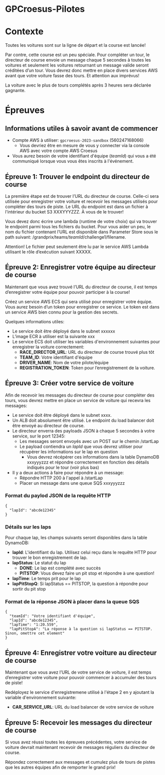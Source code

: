 # GPCroesus-Pilotes

# Contexte
Toutes les voitures sont sur la ligne de départ et la course est lancée! 

Par contre, cette course est un peu spéciale. Pour compléter un tour, le directeur de course envoie un message chaque 5 secondes à toutes les voitures et seulement les voitures retournant un message valide seront créditées d’un tour. Vous devrez donc mettre en place divers services AWS avant que votre voiture fasse des tours. Et attention aux imprévus!

La voiture avec le plus de tours complétés après 3 heures sera déclarée gagnante.

# Épreuves

## Informations utiles à savoir avant de commencer
- Compte AWS à utiliser: `gpcroesus-2023-sandbox` (560247168066)
  - Vous devriez être en mesure de vous y connecter via la console AWS avec votre compte AWS Croesus
- Vous aurez besoin de votre identifiant d'équipe (*teamId*) qui vous a été communiqué lorsque vous vous êtes inscrits à l'événement.

## Épreuve 1: Trouver le endpoint du directeur de course
La première étape est de trouver l’URL du directeur de course. Celle-ci sera utilisée pour enregistrer votre voiture et recevoir les messages utilisés pour compléter des tours de piste.
Le URL du endpoint est dans un fichier à l'intérieur du bucket S3 XXXYYYZZZ. À vous de le trouver!

Vous devez donc écrire une lambda (runtime de votre choix) qui va trouver le endpoint parmi tous les fichiers du bucket. Pour vous aider un peu, le nom du fichier contenant l’URL est disponible dans Parameter Store sous le path suivant: /grandprix/teams/*teamId*/challenge1/filename.

Attention! Le fichier peut seulement être lu par le service AWS Lambda utilisant le rôle d’exécution suivant XXXXX.

## Épreuve 2: Enregistrer votre équipe au directeur de course
Maintenant que vous avez trouvé l’URL du directeur de course, il est temps d’enregistrer votre équipe pour pouvoir participer à la course!

Créez un service AWS ECS qui sera utilisé pour enregistrer votre équipe. Vous aurez besoin d’un token pour enregistrer ce service. Le token est dans un service AWS bien connu pour la gestion des secrets. 

Quelques informations utiles:
- Le service doit être déployé dans le subnet xxxxxx
- L’image ECR à utiliser est la suivante xxx
- Le service ECS doit utiliser les variables d'environnement suivantes pour enregistrer la voiture correctement:
  - **RACE_DIRECTOR_URL**: URL du directeur de course trouvé plus tôt
  - **TEAM_ID**: Votre identifiant d'équipe
  - **DRIVER_NAME**: Nom de votre pilote/équipe
  - **REGISTRATION_TOKEN**: Token pour l’enregistrement de la voiture.

## Épreuve 3: Créer votre service de voiture
Afin de recevoir les messages du directeur de course pour compléter des tours, vous devrez mettre en place un service de voiture qui recevra les messages:
- Le service doit être déployé dans le subnet xxxx.
- Un ALB doit absolument être utilisé. Le endpoint du load balancer doit être envoyé au directeur de course.
- Le directeur enverra des payloads JSON à chaque 5 secondes à votre service, sur le port 12345:
  - Les messages seront envoyés avec un POST sur le chemin /startLap
  - Le payload contiendra un *lapId* que vous devrez utiliser pour récupérer les informations sur le lap en question
    - Vous devrez récépérer ces informations dans la table DynamoDB xxxyyyzzz et répondre correctement en fonction des détails indiqués pour le tour (voir plus bas)
- Il y a deux actions à faire pour répondre à un message:
  - Répondre HTTP 200 à l'appel à /startLap
  - Placer un message dans une queue SQS xxxyyyzzz

### Format du paylod JSON de la requête HTTP
    {
      "lapId": "abcde12345"
    }

### Détails sur les laps
Pour chaque lap, les champs suivants seront disponibles dans la table DynamoDB:
  - **lapId**: L'identifiant du lap. Utilisez celui reçu dans le requête HTTP pour trouver le bon enregistrement de lap.
  - **lapStatus**: Le statut du lap
    - **DONE**: Le lap est complété avec succès
    - **PITSTOP**: Vous devez faire un pit stop et répondre à une question!
  - **lapTime**: Le temps prit pour le lap
  - **lapPitStopQ**: Si lapStatus == PITSTOP, la question à répondre pour sortir du pit stop

### Format de la réponse JSON à placer dans la queue SQS
    {
      "teamId": "Votre identifiant d'équipe",
      "lapId": "abcde12345",
      "lapTime": "1:20.559",
      "lapPitStopA": "La réponse à la question si lapStatus == PITSTOP. Sinon, omettre cet element"
    }

## Épreuve 4: Enregistrer votre voiture au directeur de course
Maintenant que vous avez l’URL de votre service de voiture, il est temps d’enregistrer votre voiture pour pouvoir commencer à accumuler des tours de piste!

Redéployez le service d'enregistremene utilisé à l'étape 2 en y ajoutant la variable d'environnement suivante:
- **CAR_SERVICE_URL**: URL du load balancer de votre service de voiture

## Épreuve 5: Recevoir les messages du directeur de course
Si vous avez réussi toutes les épreuves précédentes, votre service de voiture devrait maintenant recevoir de messages réguliers du directeur de course. 

Répondez correctement aux messages et cumulez plus de tours de pistes que les autres équipes afin de remporter le grand prix!
